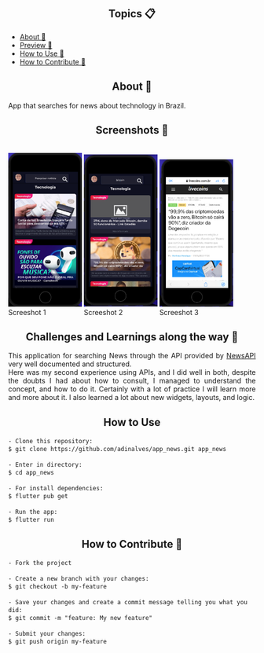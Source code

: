 
   <h2 align="center">Topics 📋</h2>

   <p>
   
   - [About 📖](#about-)
   - [Preview 📱](#screenshots-)
   - [How to Use 🤔](#how-to-use-)
   - [How to Contribute 💪](#how-to-contribute-)

   </p>



<h2 align="center">About 📖</h2>
   
<p align="justify">   
   App that searches for news about technology in Brazil.<br>
</p>



<h2 align="center">Screenshots 📱</h2><br>

   <div class="box">
    <img src="screenshots/screenshot_1.png"/>
    <span>Screeshot 1</span>
</div>
<div class="box">
    <img src="screenshots/screenshot_2.png"/>
    <span>Screeshot 2</span>
</div>
<div class="box">
    <img src="screenshots/screenshot_3.png"/>
    <span>Screeshot 3</span>
</div>





<h2 align="center">Challenges and Learnings along the way 🤯</h2>

   <p align="justify">
   This application for searching News through the API provided by <a href="https://newsapi.org/">NewsAPI</a> very well documented and structured.<br>
   Here was my second experience using APIs, and I did well in both, despite the doubts I had about how to consult, I managed to understand the concept, and how to do it.
   Certainly with a lot of practice I will learn more and more about it.
   I also learned a lot about new widgets, layouts, and logic.

   </p> 



<h2 align="center">How to Use </h2>

   ```   
   - Clone this repository:
   $ git clone https://github.com/adinalves/app_news.git app_news

   - Enter in directory:
   $ cd app_news

   - For install dependencies:
   $ flutter pub get

   - Run the app: 
   $ flutter run
   ```



<h2 align="center">How to Contribute 💪</h2>

   ```
   - Fork the project 

   - Create a new branch with your changes:
   $ git checkout -b my-feature

   - Save your changes and create a commit message telling you what you did:
   $ git commit -m "feature: My new feature"

   - Submit your changes:
   $ git push origin my-feature
   ```


<style>
div.box {
	width: 150px;
	display: inline-block;
}
</style>
 
